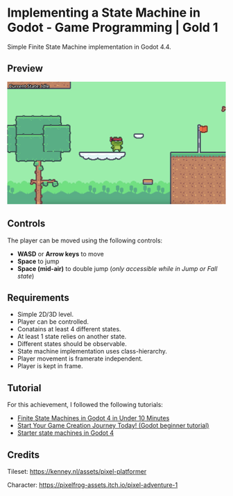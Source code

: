 # Implementing a State Machine in Godot - Game Programming | Gold 1

Simple Finite State Machine implementation in Godot 4.4.

## Preview

<img src="https://github.com/junyi-xie/game-dev-minor/blob/main/finite-state-machine/preview.png" />

## Controls

The player can be moved using the following controls:

- **WASD** or **Arrow keys** to move
- **Space** to jump
- **Space (mid-air)** to double jump (_only accessible while in Jump or Fall state_)

## Requirements

- Simple 2D/3D level.
- Player can be controlled.
- Conatains at least 4 different states.
- At least 1 state relies on another state.
- Different states should be observable.
- State machine implementation uses class-hierarchy.
- Player movement is framerate independent.
- Player is kept in frame.

## Tutorial

For this achievement, I followed the following tutorials:

- [Finite State Machines in Godot 4 in Under 10 Minutes ](https://www.youtube.com/watch?v=ow_Lum-Agbs)
- [Start Your Game Creation Journey Today! (Godot beginner tutorial)](https://www.youtube.com/watch?v=5V9f3MT86M8)
- [Starter state machines in Godot 4 ](https://www.youtube.com/watch?v=oqFbZoA2lnU)

## Credits

Tileset: https://kenney.nl/assets/pixel-platformer

Character: https://pixelfrog-assets.itch.io/pixel-adventure-1
